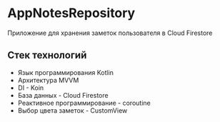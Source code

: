 # AppNotesRepository
Приложение для хранения заметок пользователя в Cloud Firestore

## Стек технологий
  - Язык программирования Kotlin
  - Архитектура MVVM
  - DI - Koin
  - База данных - Cloud Firestore
  - Реактивное программирование - coroutine
  - Выбор цвета заметок - CustomView

